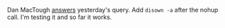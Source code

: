 Dan MacTough <a href="https://github.com/scripting/Scripting-News/issues/144#issuecomment-575417994">answers</a> yesterday's query. Add <code>disown -a</code> after the nohup call. I'm testing it and so far it works.
